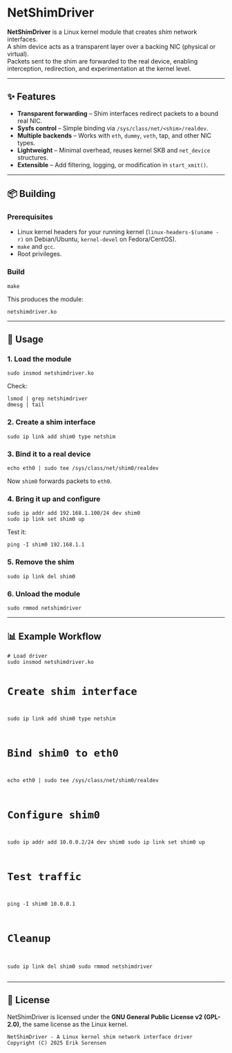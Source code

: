 <!DOCTYPE html>
<html lang="en">
<head>
  <meta charset="UTF-8">
</head>
<body>

  <h1>NetShimDriver</h1>

  <p><strong>NetShimDriver</strong> is a Linux kernel module that creates <em>shim</em> network interfaces.<br>
  A shim device acts as a transparent layer over a backing NIC (physical or virtual).<br>
  Packets sent to the shim are forwarded to the real device, enabling interception, redirection, and experimentation at the kernel level.</p>

  <hr>

  <h2>✨ Features</h2>
  <ul>
    <li><strong>Transparent forwarding</strong> – Shim interfaces redirect packets to a bound real NIC.</li>
    <li><strong>Sysfs control</strong> – Simple binding via <code>/sys/class/net/&lt;shim&gt;/realdev</code>.</li>
    <li><strong>Multiple backends</strong> – Works with <code>eth</code>, <code>dummy</code>, <code>veth</code>, tap, and other NIC types.</li>
    <li><strong>Lightweight</strong> – Minimal overhead, reuses kernel SKB and <code>net_device</code> structures.</li>
    <li><strong>Extensible</strong> – Add filtering, logging, or modification in <code>start_xmit()</code>.</li>
  </ul>

  <hr>

  <h2>📦 Building</h2>

  <h3>Prerequisites</h3>
  <ul>
    <li>Linux kernel headers for your running kernel (<code>linux-headers-$(uname -r)</code> on Debian/Ubuntu, <code>kernel-devel</code> on Fedora/CentOS).</li>
    <li><code>make</code> and <code>gcc</code>.</li>
    <li>Root privileges.</li>
  </ul>

  <h3>Build</h3>
  <pre><code>make
</code></pre>

  <p>This produces the module:</p>
  <pre><code>netshimdriver.ko
</code></pre>

  <hr>

  <h2>🚀 Usage</h2>

  <h3>1. Load the module</h3>
  <pre><code>sudo insmod netshimdriver.ko
</code></pre>

  <p>Check:</p>
  <pre><code>lsmod | grep netshimdriver
dmesg | tail
</code></pre>

  <h3>2. Create a shim interface</h3>
  <pre><code>sudo ip link add shim0 type netshim
</code></pre>

  <h3>3. Bind it to a real device</h3>
  <pre><code>echo eth0 | sudo tee /sys/class/net/shim0/realdev
</code></pre>

  <p>Now <code>shim0</code> forwards packets to <code>eth0</code>.</p>

  <h3>4. Bring it up and configure</h3>
  <pre><code>sudo ip addr add 192.168.1.100/24 dev shim0
sudo ip link set shim0 up
</code></pre>

  <p>Test it:</p>
  <pre><code>ping -I shim0 192.168.1.1
</code></pre>

  <h3>5. Remove the shim</h3>
  <pre><code>sudo ip link del shim0
</code></pre>

  <h3>6. Unload the module</h3>
  <pre><code>sudo rmmod netshimdriver
</code></pre>

  <hr>

  <h2>📊 Example Workflow</h2>
  <pre><code># Load driver
sudo insmod netshimdriver.ko

# Create shim interface
sudo ip link add shim0 type netshim

# Bind shim0 to eth0
echo eth0 | sudo tee /sys/class/net/shim0/realdev

# Configure shim0
sudo ip addr add 10.0.0.2/24 dev shim0
sudo ip link set shim0 up

# Test traffic
ping -I shim0 10.0.0.1

# Cleanup
sudo ip link del shim0
sudo rmmod netshimdriver
</code></pre>

  <hr>

  <h2>📜 License</h2>
  <p>NetShimDriver is licensed under the <strong>GNU General Public License v2 (GPL-2.0)</strong>,  
  the same license as the Linux kernel.</p>

  <pre><code>NetShimDriver - A Linux kernel shim network interface driver
Copyright (C) 2025 Erik Sorensen
</code></pre>

</body>
</html>

